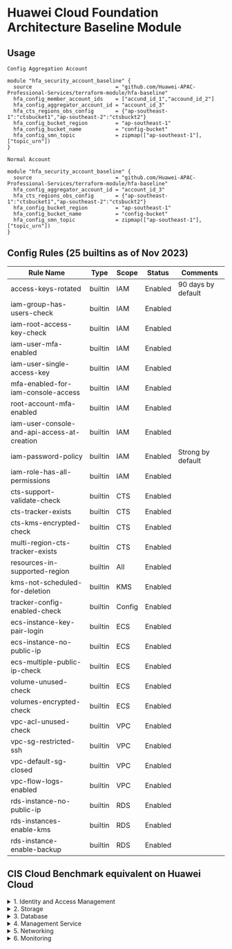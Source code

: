 # Huawei Cloud Foundation Architecture Baseline Module

## Usage
`Config Aggregation Account`  

```hcl
module "hfa_security_account_baseline" {
  source                           = "github.com/Huawei-APAC-Professional-Services/terraform-module/hfa-baseline"
  hfa_config_member_account_ids    = ["accund_id_1","accound_id_2"]
  hfa_config_aggregator_account_id = "account_id_3"
  hfa_cts_regions_obs_config       = {"ap-southeast-1":"ctsbucket1","ap-southeast-2":"ctsbuckt2"}
  hfa_config_bucket_region         = "ap-southeast-1"
  hfa_config_bucket_name           = "config-bucket"
  hfa_config_smn_topic             = zipmap(["ap-southeast-1"], ["topic_urn"])
}
``` 

`Normal Account` 
```hcl
module "hfa_security_account_baseline" {
  source                           = "github.com/Huawei-APAC-Professional-Services/terraform-module/hfa-baseline"
  hfa_config_aggregator_account_id = "account_id_3"
  hfa_cts_regions_obs_config       = {"ap-southeast-1":"ctsbucket1","ap-southeast-2":"ctsbuckt2"}
  hfa_config_bucket_region         = "ap-southeast-1"
  hfa_config_bucket_name           = "config-bucket"
  hfa_config_smn_topic             = zipmap(["ap-southeast-1"], ["topic_urn"])
}
``` 

## Config Rules (25 builtins as of Nov 2023)
| Rule Name                                   | Type    | Scope  | Status  | Comments           |
|---------------------------------------------|---------|--------|---------|--------------------|
| access-keys-rotated                         | builtin | IAM    | Enabled | 90 days by default |
| iam-group-has-users-check                   | builtin | IAM    | Enabled |                    |
| iam-root-access-key-check                   | builtin | IAM    | Enabled |                    |
| iam-user-mfa-enabled                        | builtin | IAM    | Enabled |                    |
| iam-user-single-access-key                  | builtin | IAM    | Enabled |                    |
| mfa-enabled-for-iam-console-access          | builtin | IAM    | Enabled |                    |
| root-account-mfa-enabled                    | builtin | IAM    | Enabled |                    |
| iam-user-console-and-api-access-at-creation | builtin | IAM    | Enabled |                    |
| iam-password-policy                         | builtin | IAM    | Enabled | Strong by default  |
| iam-role-has-all-permissions                | builtin | IAM    | Enabled |                    |
| cts-support-validate-check                  | builtin | CTS    | Enabled |                    |
| cts-tracker-exists                          | builtin | CTS    | Enabled |                    |
| cts-kms-encrypted-check                     | builtin | CTS    | Enabled |                    |
| multi-region-cts-tracker-exists             | builtin | CTS    | Enabled |                    |
| resources-in-supported-region               | builtin | All    | Enabled |                    |
| kms-not-scheduled-for-deletion              | builtin | KMS    | Enabled |                    |
| tracker-config-enabled-check                | builtin | Config | Enabled |                    |
| ecs-instance-key-pair-login                 | builtin | ECS    | Enabled |                    |
| ecs-instance-no-public-ip                   | builtin | ECS    | Enabled |                    |
| ecs-multiple-public-ip-check                | builtin | ECS    | Enabled |                    |
| volume-unused-check                         | builtin | ECS    | Enabled |                    |
| volumes-encrypted-check                     | builtin | ECS    | Enabled |                    |
| vpc-acl-unused-check                        | builtin | VPC    | Enabled |                    |
| vpc-sg-restricted-ssh                       | builtin | VPC    | Enabled |                    |
| vpc-default-sg-closed                       | builtin | VPC    | Enabled |                    |
| vpc-flow-logs-enabled                       | builtin | VPC    | Enabled |                    |
| rds-instance-no-public-ip                   | builtin | RDS    | Enabled |                    |
| rds-instances-enable-kms                    | builtin | RDS    | Enabled |                    |
| rds-instance-enable-backup                  | builtin | RDS    | Enabled |                    |

## CIS Cloud Benchmark equivalent on Huawei Cloud

<details>

<summary>1. Identity and Access Management</summary>

This section contains recommendations for configuring identity and access management related options.

- [ ]  1.1 Maintain account contact details [`Config`: :x:]
:bangbang: **Change Event is captured by CTS but not supported by Key Event Notifications and Config**
- [ ]  1.2 Ensure no 'root' user account access key exists [`Config`: :x:]
- [ ]  1.3 Ensure MFA is enabled for the 'root' user account [`Config`: :white_check_mark:]
- [ ]  1.4 Eliminate use of the 'root' user for administrative and daily tasks [`Config`: :x:]
- [x]  1.5 Ensure IAM password policy requires strong password or minimum length of 14 or greater [`Config`: :white_check_mark:]
- [x]  1.6 Ensure IAM password policy prevents password reuse [`Config`: :x:]
- [ ]  1.7 Ensure multi-factor authentication (MFA) is enabled for all IAM users that have a console password [`Config`: :white_check_mark:]
- [ ]  1.8 Do not setup access keys during initial user setup for all IAM users that have a console password [`Config`: :white_check_mark:]
- [ ]  1.9 Ensure credentials unused for 45 days or greater are disabled [`Config`: :x:]
- [ ]  1.10 Ensure there is only one active access key available for any single IAM user with console access [`Config`: :white_check_mark:]
- [ ]  1.11 Ensure access keys are rotated every 90 days or less [`Config`: :white_check_mark:]
- [ ]  1.12 Ensure IAM Users Receive Permissions Only Through Groups [`Config`: :x:]
- [ ]  1.13 Ensure IAM policies that allow full "*:*" administrative privileges are not attached [`Config`: :white_check_mark:]
- [ ]  1.14 Ensure hardware MFA is enabled for the 'root' user account [`Config`: :white_check_mark:]
- [ ]  1.15 Ensure IAM users are managed centrally via identity federation or AWS Organizations for multi-account environments [`Config`: :x:]
</details>

<details>

<summary>2. Storage</summary>

This section contains recommendations for storage related services.

- [x]  2.1 Ensure MFA Delete is enabled on OBS buckets [`Config`: :x:]
           :information_source: **Critial Operation Protection enabled**
- [ ]  2.2 Ensure that OBS Buckets are not public accessible [`Config`: :x:]
- [ ]  2.3 Ensure that encryption is enabled for SFS file systems [`Config`: :x:]
- [ ]  2.1 Ensure EBS Volume Encryption is Enabled in all Regions [`Config`: :white_check_mark:]

</details>


<details>
<summary>3. Database</summary>

- [ ]  3.1 Ensure that encryption-at-rest is enabled for RDS Instances [`Config`: :white_check_mark:]
- [ ]  3.2 Ensure that public access is not given to RDS Instance [`Config`: :white_check_mark:]
- [ ]  3.3 Ensure that automated backup is enabled RDS Instance [`Config`: :white_check_mark:]

</details>


<details>
<summary>4. Management Service</summary>
This section contains recommendations for management related services.

- [x]  4.1 Ensure CTS is enabled in all regions [`Config`: :white_check_mark:]
- [x]  4.2 Ensure CTS log file validation is enabled [`Config`: :white_check_mark:]
- [x]  4.3 Ensure the OBS bucket used to store CTS logs is not publicly accessible [`Config`: :x:]
- [ ]  4.4 Ensure CTS trails are integrated with LTS  [`Config`: :x:]
- [x]  4.5 Ensure Config is enabled in all regions [`Config`: :white_check_mark:]
- [ ]  4.6 Ensure OBS bucket access logging is enabled on the CTS OBS bucket [`Config`: :x:]
- [x]  4.7 Ensure CTS logs are encrypted at rest using KMS CMKs [`Config`: :x:]
- [ ]  4.8 Ensure rotation for customer created symmetric CMKs is enabled [`Config`: :x:]
- [ ]  4.9 Ensure VPC flow logging is enabled in all VPCs [`Config`: :x:]
- [ ]  4.10 Ensure that Object-level logging for write events is enabled for OBS bucket [`Config`: :x:]

</details>

<details>
<summary>5. Networking</summary>

- [ ]  5.1 Ensure no Network ACLs allow ingress from 0.0.0.0/0 to remote server administration ports [`Config`: :x:]
- [ ]  5.2 Ensure no security groups allow ingress from 0.0.0.0/0 to remote server administration ports [`Config`: :x:]
- [ ]  5.3 Ensure no security groups allow ingress from ::/0 to remote server administration ports [`Config`: :x:]
- [ ]  5.4 Ensure no security groups allow ingress from ::/0 to remote server administration ports [`Config`: :x:]
- [ ]  5.5 Ensure the default security group of every VPC restricts all traffic [`Config`: :x:]

</details>

<details>
<summary>6. Monitoring</summary>

- [ ]  6.1 Ensure unauthorized API calls are monitored [`CTS Key Events Notifications`: :x:]
- [ ]  6.2 Ensure management console sign-in without MFA is monitored [`CTS Key Events Notifications`: :x:]
- [x]  6.3 Ensure usage of 'root' account is monitored [`CTS Key Events Notifications`: :white_check_mark:]
- [x]  6.4 Ensure IAM policy changes are monitored [`CTS Key Events Notifications`: :white_check_mark:]
- [x]  6.5 Ensure CTS configuration changes are monitored [`CTS Key Events Notifications`: :white_check_mark:]
- [ ]  6.6 Ensure Huawei Cloud Management Console authentication failures are monitored[`CTS Key Events Notifications`:  :x:]
- [x]  6.7 Ensure disabling or scheduled deletion of customer created CMKs is monitored [`CTS Key Events Notifications`:  :white_check_mark:]
- [x]  6.8 Ensure OBS bucket policy changes are monitored [`CTS Key Events Notifications`:  :white_check_mark:]
- [x]  6.9 Ensure Config configuration changes are monitored [`CTS Key Events Notifications`:  :white_check_mark:]
- [x]  6.10 Ensure security group changes are monitored[`CTS Key Events Notifications`:  :white_check_mark:]
- [x]  6.11 Ensure Network Access Control Lists (NACL) changes are monitored [`CTS Key Events Notifications`:  :white_check_mark:]
- [x]  6.12 Ensure route table changes are monitored [`CTS Key Events Notifications`:  :white_check_mark:]
- [x]  6.13 Ensure VPC changes are monitored [`CTS Key Events Notifications`:  :white_check_mark:]
- [x]  6.14 Ensure Organizations changes are monitored [`CTS Key Events Notifications`:  :white_check_mark:]
- [ ]  6.15 Ensure Account information changes are monitored [`CTS Key Events Notifications`: :x:]

</details>